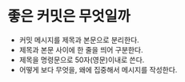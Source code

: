 # 좋은 커밋은 무엇일까
- 커밋 메시지를 제목과 본문으로 분리한다.
- 제목과 본문 사이에 한 줄을 띄어 구분한다.
- 제목을 명령문으로 50자(영문)이내로 쓴다.
- 어떻게 보다 무엇을, 왜에 집중해서 메시지를 작성한다.
